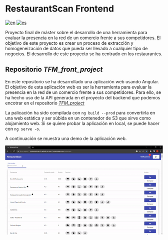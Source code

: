 # RestaurantScan Frontend

[![en](https://img.shields.io/badge/lang-en-red.svg)](https://github.com/KristiyanBulga/TFM_front_project/blob/main/README-EN.md)
[![es](https://img.shields.io/badge/lang-es-yellow.svg)](https://github.com/KristiyanBulga/TFM_front_project/blob/main/README.md)

Proyecto final de máster sobre el desarrollo de una herramienta para evaluar la presencia en la red de un comercio 
frente a sus competidores. El objetivo de este proyecto es crear un proceso de extracción y homogeneización de datos
que pueda ser llevado a cualquier tipo de negocios. El desarrollo de este proyecto se ha centrado en los restaurantes.


## Repositorio *TFM_front_project*

En este repositorio se ha desarrollado una aplicación web usando Angular. El objetivo de esta aplicación web es ser la
herramienta para evaluar la presencia en la red de un comercio frente a sus competidores. Para ello, se ha hecho uso
de la API generada en el proyecto del backend que podemos encotrar en el repositorio [*TFM_project*](https://github.com/KristiyanBulga/TFM_project)

La palicación ha sido compilada con `ng build --prod` para convertirla en una web estática y ser súbida en un contenedor de S3 que sirve como alojamiento web. Si se quiere probar la aplicación en local, se puede hacer con `ng serve -o`.

A continuación se muestra una demo de la aplicación web.

![](https://github.com/KristiyanBulga/TFM_front_project/blob/main/src/assets/demo.gif)